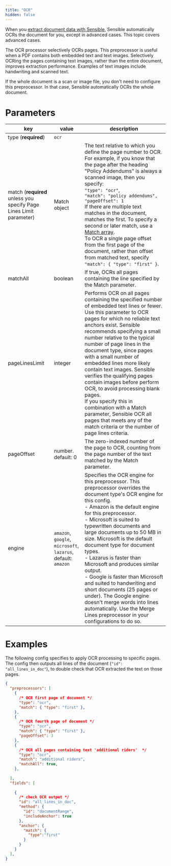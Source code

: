 ```yaml
---
title: "OCR"
hidden: false
---
```


When you [extract document data with Sensible](doc:getting-started-ai), Sensible automatically OCRs the document for you, except in advanced cases. This topic covers advanced cases.

The OCR processor selectively OCRs pages. This preprocessor is useful when a PDF contains both embedded text and text images. Selectively OCRing the pages containing text images, rather than the entire document, improves extraction performance. Examples of text images include handwriting and scanned text.

If the whole document is a scan or image file, you don't need to configure this preprocessor. In that case, Sensible automatically OCRs the whole document.

Parameters
====

| key                                                          | value                                                        | description                                                  |
| ------------------------------------------------------------ | ------------------------------------------------------------ | ------------------------------------------------------------ |
| type (**required**)                                          | `ocr`                                                        |                                                              |
| match (**required** unless you specify Page Lines Limit parameter) | Match object                                                 | The text relative to which you define the page number to OCR. For example, if you know that the page after the heading "Policy Addendums" is always a scanned image, then you specify: <br>      `"type": "ocr"`,<br/>      `"match": "policy addendums",`<br/>      `"pageOffset": 1`<br/>If there are multiple text matches in the document, matches the first. To specify a second or later match, use a [Match array](doc:match-arrays).<br/> To OCR a single page offset from the first page of the document, rather than offset from matched text, specify `"match": { "type": "first" }`.<br/> |
| matchAll                                                     | boolean                                                      | If true, OCRs all pages containing the line specified by the Match parameter. |
| pageLinesLimit                                               | integer                                                      | Performs OCR on all pages containing the specified number of embedded text lines or fewer. Use this parameter to OCR pages for which no reliable text anchors exist. Sensible recommends specifying a small number relative to the typical number of page lines in the document type, since pages with a small number of embedded lines more likely contain text images. Sensible verifies the qualifying pages contain images before perform OCR, to avoid processing blank pages.<br/> If you specify this in combination with a Match parameter, Sensible OCR all pages that meets any of the match criteria or the number of page lines criteria. |
| pageOffset                                                   | number. default: 0                                           | The zero-indexed number of the page to OCR, counting from the page number of the text matched by the Match parameter. |
| engine                                                       | `amazon`,<br/>`google`,<br>`microsoft`,<br/>`lazarus`,<br/>default: `amazon` | Specifies the OCR engine for this preprocessor. This preprocessor overrides the document type's OCR engine for this config.<br/>  - Amazon is the default engine for this preprocessor.<br/> - Microsoft is suited to typewritten documents and large documents up to 50 MB in size. Microsoft is the default document type for document types.<br/> - Lazarus is faster than Microsoft and produces similar output.<br/> - Google is faster than Microsoft and suited to handwriting and short documents (25 pages or under). The Google engine doesn't merge words into lines automatically. Use the Merge Lines preprocessor in your configurations to do so. |

Examples
====

The following config specifies to apply OCR processing to specific pages. The config then outputs all lines of the document (`"id": "all_lines_in_doc"`), to double check that OCR extracted the text on those pages. 

```json
{
  "preprocessors": [
    {
      /* OCR first page of document */
      "type": "ocr",
      "match": { "type": "first" },
    },
    {
      /* OCR fourth page of document */
      "type": "ocr",
      "match": { "type": "first" },
      "pageOffset": 3
    },
    {
      /* OCR all pages containing text 'additional riders'  */
      "type": "ocr",
      "match": "additional riders",
      "matchAll": true,
    },  
      
  ],
  "fields": [
     
    {
      /* check OCR output */
      "id": "all_lines_in_doc",
      "method": {
        "id": "documentRange",
        "includeAnchor": true
      },
      "anchor": {
        "match": {
          "type":"first"
        }
      }
    }
  ],
}
```

